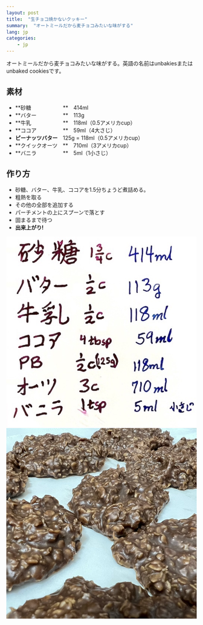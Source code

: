 ```yaml
---
layout: post
title:  "生チョコ焼かないクッキー"
summary:  "オートミールだから麦チョコみたいな味がする"
lang: jp
categories:
    - jp
---
```


オートミールだから麦チョコみたいな味がする。英語の名前はunbakiesまたはunbaked cookiesです。


## 素材
* **砂糖　　　　　　**　414ml
* **バター　　　　　**　113g
* **牛乳　　　　　　**　118ml（0.5アメリカcup）
* **ココア　　　　　**　59ml（4大さじ）
* **ピーナッツバター**　125g = 118ml（0.5アメリカcup）
* **クイックオーツ　**　710ml（3アメリカcup）
* **バニラ　　　　　**　5ml（1小さじ）

## 作り方
* 砂糖、バター、牛乳、ココアを1.5分ちょうど煮詰める。
* 粗熱を取る
* その他の全部を追加する
* パーチメントの上にスプーンで落とす
* 固まるまで待つ
* **出来上がり!**


<div class="row">
  <div class="col-md-6">
	<img src="/images/unbakies1.jpg" class="img-fluid" />
  </div>
  <div class="col-md-6">
	<img src="/images/unbakies2.jpg" class="img-fluid"  />
  </div>
</div>

